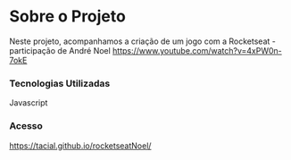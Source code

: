 # Sobre o Projeto
Neste projeto, acompanhamos a criação de um jogo com a Rocketseat - participação de André Noel
https://www.youtube.com/watch?v=4xPW0n-7okE

### Tecnologias Utilizadas
Javascript

### Acesso 
https://tacial.github.io/rocketseatNoel/
